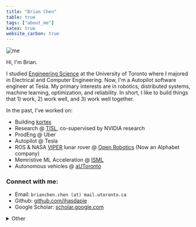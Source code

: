 ```yaml
---
title: "Brian Chen"
table: true
tags: ["about_me"]
katex: true
website_carbon: true
---
```


![me](profile-picture.jpg)

Hi, I'm Brian.

I studied [Engineering Science](https://engsci.utoronto.ca/) at the University of Toronto where I majored in Electrical and Computer Engineering.
Now, I'm a Autopilot software engineer at Tesla.
My primary interests are in robotics, distributed systems, machine learning, optimization, and reliability.
In short, I like to build things that 1) work, 2) work well, and 3) work well together.

In the past, I've worked on:

- Building [kortex](https://www.kortex.co/)
- Research @ [TISL](https://tisl.cs.utoronto.ca/), co-supervised by NVIDIA research
- ProdEng @ Uber
- Autopilot @ Tesla
- ROS & NASA [VIPER](https://www.nasa.gov/viper) lunar rover @ [Open Robotics](https://openrobotics.org/) (Now an Alphabet company)
- Memristive ML Acceleration @ [ISML](https://www.eecg.utoronto.ca/~roman/)
- Autonomous vehicles @ [aUToronto](https://www.autodrive.utoronto.ca/)

### Connect with me:

- Email: `brianchen.chen (at) mail.utoronto.ca`
- Github: [github.com/ihasdapie](https://github.com/ihasdapie)
- Google Scholar: [scholar.google.com](https://scholar.google.com/citations?hl=en&user=1fvqKyoAAAAJ)

<details>
  <summary>Other</summary>

### Other

- Fun fact: I have an Erdős number of 4. Not particularly impressive, but I think it's cool.

> Q: How can you tell if someone uses Linux?  
> A: They'll tell you.

I'm currently on ~~Manjaro~~ ~~Tumbleweed~~ Arch!

> Q: How can you tell if a someone uses ~~vim~~ [nvim](https://github.com/ihasdapie/dotfiles)  
> A: They'll tell you.

![eighth_day_dotfile](eighth_day_dotfile.png)
(courtesy of my good friend Matthew)

</details>
